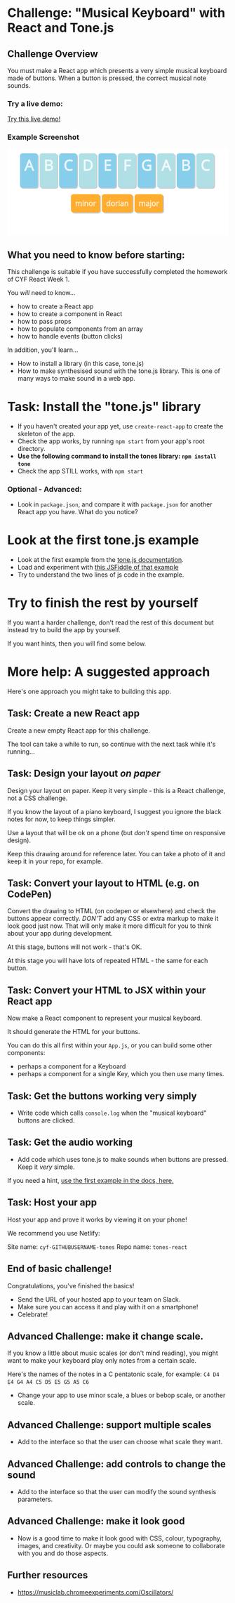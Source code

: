 # Challenge: "Musical Keyboard" with React and Tone.js

## Challenge Overview

You must make a React app which presents a very simple musical keyboard made of buttons. When a button is pressed, the correct musical note sounds.

### Try a live demo:

[Try this live demo!](https://cyf-tones-react.netlify.com/)

### Example Screenshot

![Example Screenshot](./example-screenshots/example2.png)

## What you need to know before starting:

This challenge is suitable if you have successfully completed the homework of CYF React Week 1.

You _will_ need to know...

- how to create a React app
- how to create a component in React
- how to pass props
- how to populate components from an array
- how to handle events (button clicks)

In addition, you'll learn...

- How to install a library (in this case, tone.js)
- How to make synthesised sound with the tone.js library. This is one of many ways to make sound in a web app.

# Task: Install the "tone.js" library

- If you haven't created your app yet, use `create-react-app` to create the skeleton of the app.
- Check the app works, by running `npm start` from your app's root directory.
- **Use the following command to install the tones library:
  `npm install tone`**
- Check the app STILL works, with `npm start`

### Optional - Advanced:

- Look in `package.json`, and compare it with `package.json` for another React app you have. What do you notice?

# Look at the first tone.js example

- Look at the first example from the [tone.js documentation](https://tonejs.github.io/).
- Load and experiment with [this JSFiddle of that example](https://jsfiddle.net/enz0/f0b2u7ct/)
- Try to understand the two lines of js code in the example.

# Try to finish the rest by yourself

If you want a harder challenge, don't read the rest of this document but instead try to build the app by yourself.

If you want hints, then you will find some below.

# More help: A suggested approach

Here's one approach you might take to building this app.

## Task: Create a new React app

Create a new empty React app for this challenge.

The tool can take a while to run, so continue with the next task while it's running...

## Task: Design your layout _on paper_

Design your layout on paper. Keep it very simple - this is a React challenge, not a CSS challenge.

If you know the layout of a piano keyboard, I suggest you ignore the black notes for now, to keep things simpler.

Use a layout that will be ok on a phone (but _don't_ spend time on responsive design).

Keep this drawing around for reference later.  You can take a photo of it and keep it in your repo, for example.

## Task: Convert your layout to HTML (e.g. on CodePen)

Convert the drawing to HTML (on codepen or elsewhere) and check the buttons appear correctly.
_DON'T_ add any CSS or extra markup to make it look good just now. That will only make it more difficult for you to think about your app during development.

At this stage, buttons will not work - that's OK.

At this stage you will have lots of repeated HTML - the same for each button.

## Task: Convert your HTML to JSX within your React app

Now make a React component to represent your musical keyboard. 

It should generate the HTML for your buttons. 

You can do this all first within your `App.js`, or you can build some other components:
* perhaps a component for a Keyboard
* perhaps a component for a single Key, which you then use many times.

## Task: Get the buttons working very simply

- Write code which calls `console.log` when the "musical keyboard" buttons are clicked.

## Task: Get the audio working

- Add code which uses tone.js to make sounds when buttons are pressed. Keep it _very_ simple.

If you need a hint, [use the first example in the docs, here.](https://tonejs.github.io/)

## Task: Host your app

Host your app and prove it works by viewing it on your phone!

We recommend you use Netlify:

Site name: `cyf-GITHUBUSERNAME-tones`
Repo name: `tones-react`

## End of basic challenge!

Congratulations, you've finished the basics!

- Send the URL of your hosted app to your team on Slack.
- Make sure you can access it and play with it on a smartphone!
- Celebrate!

## Advanced Challenge: make it change scale.

If you know a little about music scales (or don't mind reading), you might want to make your keyboard play only notes from a certain scale.

Here's the names of the notes in a C pentatonic scale, for example: `C4 D4 E4 G4 A4 C5 D5 E5 G5 A5 C6`

- Change your app to use minor scale, a blues or bebop scale, or another scale.

## Advanced Challenge: support multiple scales

- Add to the interface so that the user can choose what scale they want.

## Advanced Challenge: add controls to change the sound

- Add to the interface so that the user can modify the sound synthesis parameters.

## Advanced Challenge: make it look good

- Now is a good time to make it look good with CSS, colour, typography, images, and creativity. Or maybe you could ask someone to collaborate with you and do those aspects.

## Further resources

- https://musiclab.chromeexperiments.com/Oscillators/
